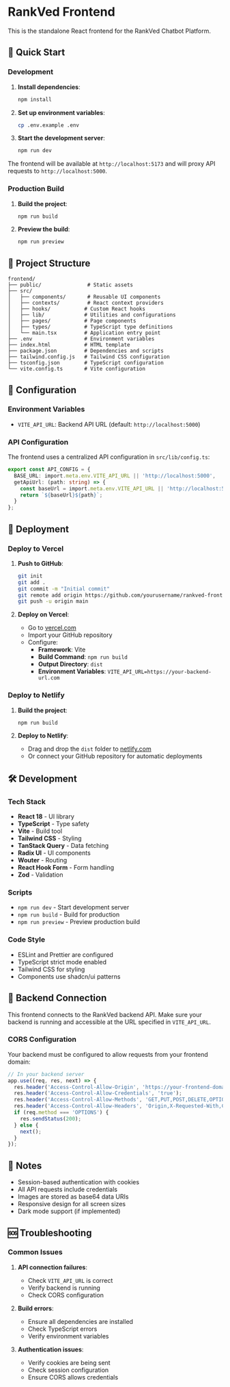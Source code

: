# RankVed Frontend

This is the standalone React frontend for the RankVed Chatbot Platform.

## 🚀 Quick Start

### Development

1. **Install dependencies**:
   ```bash
   npm install
   ```

2. **Set up environment variables**:
   ```bash
   cp .env.example .env
   ```

3. **Start the development server**:
   ```bash
   npm run dev
   ```

The frontend will be available at `http://localhost:5173` and will proxy API requests to `http://localhost:5000`.

### Production Build

1. **Build the project**:
   ```bash
   npm run build
   ```

2. **Preview the build**:
   ```bash
   npm run preview
   ```

## 📁 Project Structure

```
frontend/
├── public/               # Static assets
├── src/
│   ├── components/       # Reusable UI components
│   ├── contexts/         # React context providers
│   ├── hooks/           # Custom React hooks
│   ├── lib/             # Utilities and configurations
│   ├── pages/           # Page components
│   ├── types/           # TypeScript type definitions
│   └── main.tsx         # Application entry point
├── .env                 # Environment variables
├── index.html           # HTML template
├── package.json         # Dependencies and scripts
├── tailwind.config.js   # Tailwind CSS configuration
├── tsconfig.json        # TypeScript configuration
└── vite.config.ts       # Vite configuration
```

## 🔧 Configuration

### Environment Variables

- `VITE_API_URL`: Backend API URL (default: `http://localhost:5000`)

### API Configuration

The frontend uses a centralized API configuration in `src/lib/config.ts`:

```typescript
export const API_CONFIG = {
  BASE_URL: import.meta.env.VITE_API_URL || 'http://localhost:5000',
  getApiUrl: (path: string) => {
    const baseUrl = import.meta.env.VITE_API_URL || 'http://localhost:5000';
    return `${baseUrl}${path}`;
  }
};
```

## 🚢 Deployment

### Deploy to Vercel

1. **Push to GitHub**:
   ```bash
   git init
   git add .
   git commit -m "Initial commit"
   git remote add origin https://github.com/yourusername/rankved-frontend.git
   git push -u origin main
   ```

2. **Deploy on Vercel**:
   - Go to [vercel.com](https://vercel.com)
   - Import your GitHub repository
   - Configure:
     - **Framework**: Vite
     - **Build Command**: `npm run build`
     - **Output Directory**: `dist`
     - **Environment Variables**: `VITE_API_URL=https://your-backend-url.com`

### Deploy to Netlify

1. **Build the project**:
   ```bash
   npm run build
   ```

2. **Deploy to Netlify**:
   - Drag and drop the `dist` folder to [netlify.com](https://netlify.com)
   - Or connect your GitHub repository for automatic deployments

## 🛠 Development

### Tech Stack

- **React 18** - UI library
- **TypeScript** - Type safety
- **Vite** - Build tool
- **Tailwind CSS** - Styling
- **TanStack Query** - Data fetching
- **Radix UI** - UI components
- **Wouter** - Routing
- **React Hook Form** - Form handling
- **Zod** - Validation

### Scripts

- `npm run dev` - Start development server
- `npm run build` - Build for production
- `npm run preview` - Preview production build

### Code Style

- ESLint and Prettier are configured
- TypeScript strict mode enabled
- Tailwind CSS for styling
- Components use shadcn/ui patterns

## 🔗 Backend Connection

This frontend connects to the RankVed backend API. Make sure your backend is running and accessible at the URL specified in `VITE_API_URL`.

### CORS Configuration

Your backend must be configured to allow requests from your frontend domain:

```javascript
// In your backend server
app.use((req, res, next) => {
  res.header('Access-Control-Allow-Origin', 'https://your-frontend-domain.com');
  res.header('Access-Control-Allow-Credentials', 'true');
  res.header('Access-Control-Allow-Methods', 'GET,PUT,POST,DELETE,OPTIONS');
  res.header('Access-Control-Allow-Headers', 'Origin,X-Requested-With,Content-Type,Accept,Authorization');
  if (req.method === 'OPTIONS') {
    res.sendStatus(200);
  } else {
    next();
  }
});
```

## 📝 Notes

- Session-based authentication with cookies
- All API requests include credentials
- Images are stored as base64 data URIs
- Responsive design for all screen sizes
- Dark mode support (if implemented)

## 🆘 Troubleshooting

### Common Issues

1. **API connection failures**:
   - Check `VITE_API_URL` is correct
   - Verify backend is running
   - Check CORS configuration

2. **Build errors**:
   - Ensure all dependencies are installed
   - Check TypeScript errors
   - Verify environment variables

3. **Authentication issues**:
   - Verify cookies are being sent
   - Check session configuration
   - Ensure CORS allows credentials